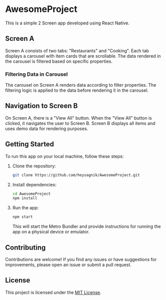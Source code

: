 # AwesomeProject

This is a simple 2 Screen app developed using React Native.

## Screen A

Screen A consists of two tabs: "Restaurants" and "Cooking". Each tab displays a carousel with item cards that are scrollable. The data rendered in the carousel is filtered based on specific properties.

### Filtering Data in Carousel

The carousel on Screen A renders data according to filter properties. The filtering logic is applied to the data before rendering it in the carousel.

## Navigation to Screen B

On Screen A, there is a "View All" button. When the "View All" button is clicked, it navigates the user to Screen B. Screen B displays all items and uses demo data for rendering purposes.

## Getting Started

To run this app on your local machine, follow these steps:

1. Clone the repository:

   ```bash
   git clone https://github.com/heysagnik/AwesomeProject.git
   ```

2. Install dependencies:

   ```bash
   cd AwesomeProject
   npm install
   ```

3. Run the app:

   ```bash
   npm start
   ```

   This will start the Metro Bundler and provide instructions for running the app on a physical device or emulator.

## Contributing

Contributions are welcome! If you find any issues or have suggestions for improvements, please open an issue or submit a pull request.

## License

This project is licensed under the [MIT License](LICENSE).